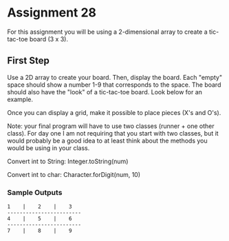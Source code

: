 # Assignment 28

For this assignment you will be using a 2-dimensional array to create a tic-tac-toe board (3 x 3).

## First Step

Use a 2D array to create your board. Then, display the board. Each "empty" space should show a number 1-9 that corresponds to the space.
The board should also have the "look" of a tic-tac-toe board. Look below for an example.

Once you can display a grid, make it possible to place pieces (X's and O's).

Note: your final program will have to use two classes (runner + one other class). For day one I am not requiring that you start with two classes,
but it would probably be a good idea to at least think about the methods you would be using in your class.

Convert int to String: Integer.toString(num)

Convert int to char: Character.forDigit(num, 10)

### Sample Outputs

```
1    |    2    |    3    
------------------------
4    |    5    |    6    
------------------------
7    |    8    |    9 
```
